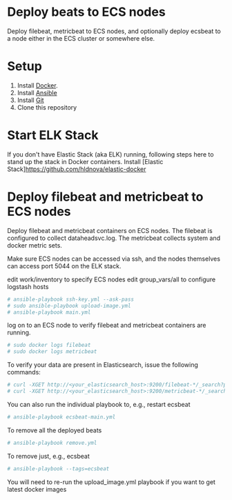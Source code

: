 # Deploy beats to ECS nodes

Deploy filebeat, metricbeat to ECS nodes, and optionally deploy ecsbeat to a node either in the ECS cluster or somewhere else.

# Setup
1. Install [Docker](http://docker.io).
2. Install [Ansible](http://docs.ansible.com/ansible/intro_installation.html)
3. Install [Git](https://git-scm.com/book/en/v2/Getting-Started-Installing-Git)
4. Clone this repository


# Start ELK Stack

If you don't have Elastic Stack (aka ELK) running, following steps here to stand up the stack in Docker containers.
Install [Elastic Stack]https://github.com/hldnova/elastic-docker

# Deploy filebeat and metricbeat to ECS nodes
Deploy filebeat and metricbeat containers on ECS nodes. The filebeat is configured to collect dataheadsvc.log. The metricbeat collects system and docker metric sets.

Make sure ECS nodes can be accessed via ssh, and the nodes themselves can access port 5044 on the ELK stack.

edit work/inventory to specify ECS nodes
edit group_vars/all to configure logstash hosts
```bash
# ansible-playbook ssh-key.yml --ask-pass
# sudo ansible-playbook upload-image.yml
# ansible-playbook main.yml
```
log on to an ECS node to verify filebeat and metricbeat containers are running. 
```bash
# sudo docker logs filebeat
# sudo docker logs metricbeat
```

To verify your data are present in Elasticsearch, issue the following commands:
```bash
# curl -XGET http://<your_elasticsearch_host>:9200/filebeat-*/_search?pretty
# curl -XGET http://<your_elasticsearch_host>:9200/metricbeat-*/_search?pretty
```

You can also run the individual playbook to, e.g., restart ecsbeat
```bash
# ansible-playbook ecsbeat-main.yml
```

To remove all the deployed beats
```bash
# ansible-playbook remove.yml
```

To remove just, e.g., ecsbeat
```bash
# ansible-playbook --tags=ecsbeat
```

You will need to re-run the upload_image.yml playbook if you want to get latest docker images
